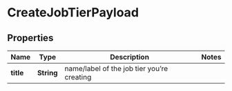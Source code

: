 

# CreateJobTierPayload


## Properties

| Name | Type | Description | Notes |
|------------ | ------------- | ------------- | -------------|
|**title** | **String** | name/label of the job tier you’re creating |  |



